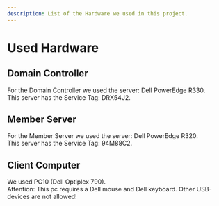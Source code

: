 ```yaml
---
description: List of the Hardware we used in this project.
---
```


# Used Hardware

## Domain Controller

For the Domain Controller we used the server: Dell PowerEdge R330.  
This server has the Service Tag: DRX54J2.

## Member Server

For the Member Server we used the server: Dell PowerEdge R320.  
This server has the Service Tag: 94M88C2.

## Client Computer

We used PC10 \(Dell Optiplex 790\).  
Attention: This pc requires a Dell mouse and Dell keyboard. Other USB-devices are not allowed!

